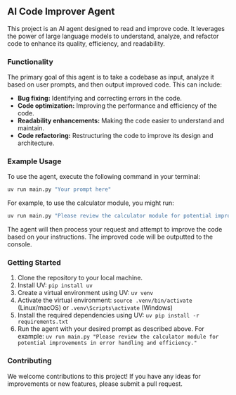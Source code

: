 ## AI Code Improver Agent

This project is an AI agent designed to read and improve code. It leverages the power of large language models to understand, analyze, and refactor code to enhance its quality, efficiency, and readability.

### Functionality

The primary goal of this agent is to take a codebase as input, analyze it based on user prompts, and then output improved code. This can include:

*   **Bug fixing:** Identifying and correcting errors in the code.
*   **Code optimization:** Improving the performance and efficiency of the code.
*   **Readability enhancements:** Making the code easier to understand and maintain.
*   **Code refactoring:** Restructuring the code to improve its design and architecture.

### Example Usage

To use the agent, execute the following command in your terminal:

```bash
uv run main.py "Your prompt here"
```

For example, to use the calculator module, you might run:

```bash
uv run main.py "Please review the calculator module for potential improvements in error handling and efficiency."
```

The agent will then process your request and attempt to improve the code based on your instructions. The improved code will be outputted to the console.

### Getting Started

1.  Clone the repository to your local machine.
2.  Install UV: `pip install uv`
3.  Create a virtual environment using UV: `uv venv`
4.  Activate the virtual environment: `source .venv/bin/activate` (Linux/macOS) or `.venv\Scripts\activate` (Windows)
5.  Install the required dependencies using UV: `uv pip install -r requirements.txt`
6.  Run the agent with your desired prompt as described above.  For example: `uv run main.py "Please review the calculator module for potential improvements in error handling and efficiency."`

### Contributing

We welcome contributions to this project! If you have any ideas for improvements or new features, please submit a pull request.
